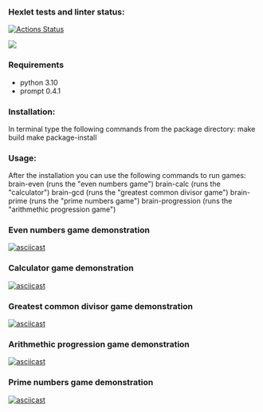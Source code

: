 ### Hexlet tests and linter status:
[![Actions Status](https://github.com/zwg3/python-project-49/workflows/hexlet-check/badge.svg)](https://github.com/zwg3/python-project-49/actions)

<a href="https://codeclimate.com/github/zwg3/python-project-49/maintainability"><img src="https://api.codeclimate.com/v1/badges/4c54ad22338cf823bbf3/maintainability" /></a>

### Requirements
- python 3.10
- prompt 0.4.1

### Installation:
In terminal type the following commands from the package directory:
make build
make package-install

### Usage:
After the installation you can use the following commands to run games:
brain-even (runs the "even numbers game")
brain-calc (runs the "calculator")
brain-gcd (runs the "greatest common divisor game")
brain-prime (runs the "prime numbers game")
brain-progression (runs the "arithmethic progression game")


### Even numbers game demonstration
[![asciicast](https://asciinema.org/a/H4N5wUxO8uQDPiNLLAIXI86L3.svg)](https://asciinema.org/a/H4N5wUxO8uQDPiNLLAIXI86L3)

### Calculator game demonstration
[![asciicast](https://asciinema.org/a/G5L4LfbdR3TTutdTm3vsRLcif.svg)](https://asciinema.org/a/G5L4LfbdR3TTutdTm3vsRLcif)

### Greatest common divisor game demonstration
[![asciicast](https://asciinema.org/a/Zcda5WmT3bmmGHB7dAuHJXxxo.svg)](https://asciinema.org/a/Zcda5WmT3bmmGHB7dAuHJXxxo)

### Arithmethic progression game demonstration
[![asciicast](https://asciinema.org/a/KqL9hZVEoKa15hEyfZyI5UhMx.svg)](https://asciinema.org/a/KqL9hZVEoKa15hEyfZyI5UhMx)

### Prime numbers game demonstration
[![asciicast](https://asciinema.org/a/KqL9hZVEoKa15hEyfZyI5UhMx.svg)](https://asciinema.org/a/KqL9hZVEoKa15hEyfZyI5UhMx)

